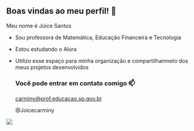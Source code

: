 ## Boas vindas ao meu perfil! 💮

Meu nome é Joice Santos

- Sou professora de Matemática, Educação Financeira e Tecnologia
- Estou estudando o Alura
- Utilizo esse espaço para minha organização e compartilhamneto dos meus projetos desenvolvidos

  ### Você pode entrar em contato comigo 📫

  carminy@prof.educacao.sp.gov.br

  @Joicecarminy

![](https://media.tenor.com/PcmdWkJJUG4AAAAj/minnie-wink.gif)
